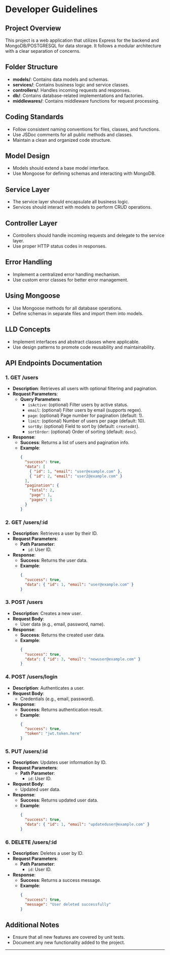 # Developer Guidelines

## Project Overview

This project is a web application that utilizes Express for the backend and MongoDB/POSTGRESQL for data storage. It follows a modular architecture with a clear separation of concerns.

## Folder Structure

- **models/**: Contains data models and schemas.
- **services/**: Contains business logic and service classes.
- **controllers/**: Handles incoming requests and responses.
- **db/**: Contains database-related implementations and factories.
- **middlewares/**: Contains middleware functions for request processing.

## Coding Standards

- Follow consistent naming conventions for files, classes, and functions.
- Use JSDoc comments for all public methods and classes.
- Maintain a clean and organized code structure.

## Model Design

- Models should extend a base model interface.
- Use Mongoose for defining schemas and interacting with MongoDB.

## Service Layer

- The service layer should encapsulate all business logic.
- Services should interact with models to perform CRUD operations.

## Controller Layer

- Controllers should handle incoming requests and delegate to the service layer.
- Use proper HTTP status codes in responses.

## Error Handling

- Implement a centralized error handling mechanism.
- Use custom error classes for better error management.

## Using Mongoose

- Use Mongoose methods for all database operations.
- Define schemas in separate files and import them into models.

## LLD Concepts

- Implement interfaces and abstract classes where applicable.
- Use design patterns to promote code reusability and maintainability.

## API Endpoints Documentation

### 1. GET /users

- **Description**: Retrieves all users with optional filtering and pagination.
- **Request Parameters**:
  - **Query Parameters**:
    - `isActive`: (optional) Filter users by active status.
    - `email`: (optional) Filter users by email (supports regex).
    - `page`: (optional) Page number for pagination (default: 1).
    - `limit`: (optional) Number of users per page (default: 10).
    - `sortBy`: (optional) Field to sort by (default: `createdAt`).
    - `sortOrder`: (optional) Order of sorting (default: `desc`).
- **Response**:
  - **Success**: Returns a list of users and pagination info.
  - **Example**:
    ```json
    {
      "success": true,
      "data": [
        { "id": 1, "email": "user@example.com" },
        { "id": 2, "email": "user2@example.com" }
      ],
      "pagination": {
        "total": 2,
        "page": 1,
        "pages": 1
      }
    }
    ```

### 2. GET /users/:id

- **Description**: Retrieves a user by their ID.
- **Request Parameters**:
  - **Path Parameter**:
    - `id`: User ID.
- **Response**:
  - **Success**: Returns the user data.
  - **Example**:
    ```json
    {
      "success": true,
      "data": { "id": 1, "email": "user@example.com" }
    }
    ```

### 3. POST /users

- **Description**: Creates a new user.
- **Request Body**:
  - User data (e.g., email, password, name).
- **Response**:
  - **Success**: Returns the created user data.
  - **Example**:
    ```json
    {
      "success": true,
      "data": { "id": 3, "email": "newuser@example.com" }
    }
    ```

### 4. POST /users/login

- **Description**: Authenticates a user.
- **Request Body**:
  - Credentials (e.g., email, password).
- **Response**:
  - **Success**: Returns authentication result.
  - **Example**:
    ```json
    {
      "success": true,
      "token": "jwt.token.here"
    }
    ```

### 5. PUT /users/:id

- **Description**: Updates user information by ID.
- **Request Parameters**:
  - **Path Parameter**:
    - `id`: User ID.
- **Request Body**:
  - Updated user data.
- **Response**:
  - **Success**: Returns updated user data.
  - **Example**:
    ```json
    {
      "success": true,
      "data": { "id": 1, "email": "updateduser@example.com" }
    }
    ```

### 6. DELETE /users/:id

- **Description**: Deletes a user by ID.
- **Request Parameters**:
  - **Path Parameter**:
    - `id`: User ID.
- **Response**:
  - **Success**: Returns a success message.
  - **Example**:
    ```json
    {
      "success": true,
      "message": "User deleted successfully"
    }
    ```

## Additional Notes

- Ensure that all new features are covered by unit tests.
- Document any new functionality added to the project.

---
